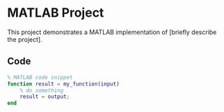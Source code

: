 # MATLAB Project

This project demonstrates a MATLAB implementation of [briefly describe the project].

## Code

```matlab
% MATLAB code snippet
function result = my_function(input)
    % do something
    result = output;
end